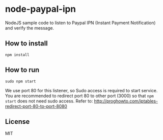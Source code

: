 # node-paypal-ipn
NodeJS sample code to listen to Paypal IPN (Instant Payment Notification) and verify the message.

## How to install
```
npm install
```

## How to run
```
sudo npm start
```
We use port 80 for this listener, so Sudo access is required to start service.
You are recommended to redirect port 80 to other port (3000) so that `npm start` does not need sudo access. Refer to: http://proghowto.com/iptables-redirect-port-80-to-port-8080

## License
MIT
